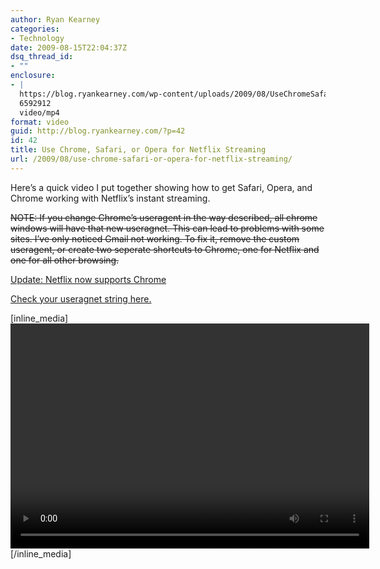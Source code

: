 ```yaml
---
author: Ryan Kearney
categories:
- Technology
date: 2009-08-15T22:04:37Z
dsq_thread_id:
- ""
enclosure:
- |
  https://blog.ryankearney.com/wp-content/uploads/2009/08/UseChromeSafariorOperaforNetflixStreaming.mp4
  6592912
  video/mp4
format: video
guid: http://blog.ryankearney.com/?p=42
id: 42
title: Use Chrome, Safari, or Opera for Netflix Streaming
url: /2009/08/use-chrome-safari-or-opera-for-netflix-streaming/
---
```


Here&#8217;s a quick video I put together showing how to get Safari, Opera, and Chrome working with Netflix&#8217;s instant streaming.

<del datetime="2011-02-10T00:39:31+00:00">NOTE: If you change Chrome&#8217;s useragent in the way described, all chrome windows will have that new useragnet. This can lead to problems with some sites. I&#8217;ve only noticed Gmail not working. To fix it, remove the custom useragent, or create two seperate shortcuts to Chrome, one for Netflix and one for all other browsing.</del>

<ins datetime="2011-02-10T00:39:31+00:00">Update: Netflix now supports Chrome</ins>

[Check your useragnet string here.](http://tools.ryankearney.com/ua)
  
<!--more-->[inline_media]<video width="574" height="360" src="https://blog.ryankearney.com/wp-content/uploads/2009/08/UseChromeSafariorOperaforNetflixStreaming.mp4"></video>[/inline_media]